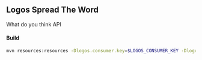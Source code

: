 ## Logos Spread The Word
What do you think API

#### Build
```bash
mvn resources:resources -Dlogos.consumer.key=$LOGOS_CONSUMER_KEY -Dlogos.consumer.secret=$LOGOS_CONSUMER_SECRET -Dlogos.token=$LOGOS_TOKEN -Dlogos.token.secret=$LOGOS_TOKEN_SECRET 
```
